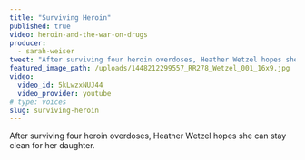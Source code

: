 ```yaml
---
title: "Surviving Heroin"
published: true
video: heroin-and-the-war-on-drugs
producer:
  - sarah-weiser
tweet: "After surviving four heroin overdoses, Heather Wetzel hopes she can stay clean for her daughter."
featured_image_path: /uploads/1448212299557_RR278_Wetzel_001_16x9.jpg
video:
  video_id: 5kLwzxNUJ44
  video_provider: youtube
# type: voices
slug: surviving-heroin
---
```


After surviving four heroin overdoses, Heather Wetzel hopes she can stay clean for her daughter.


